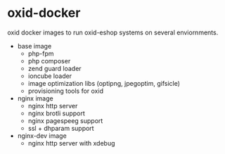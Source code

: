 # oxid-docker

oxid docker images to run oxid-eshop systems on several enviornments.

- base image
  - php-fpm
  - php composer
  - zend guard loader
  - ioncube loader
  - image optimization libs (optipng, jpegoptim, gifsicle)
  - provisioning tools for oxid
- nginx image
  - nginx http server
  - nginx brotli support
  - nginx pagespeeg support
  - ssl + dhparam support
- nginx-dev image
  - nginx http server with xdebug
